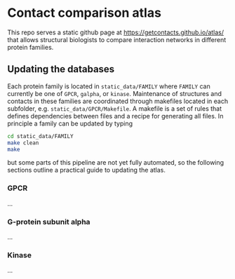 # Contact comparison atlas

This repo serves a static github page at https://getcontacts.github.io/atlas/ that allows structural biologists to compare interaction networks in different protein families. 

## Updating the databases

Each protein family is located in `static_data/FAMILY` where `FAMILY` can currently be one of `GPCR`, `galpha`, or `kinase`. Maintenance of structures and contacts in these families are coordinated through makefiles located in each subfolder, e.g. `static_data/GPCR/Makefile`. A makefile is a set of rules that defines dependencies between files and a recipe for generating all files. In principle a family can be updated by typing 
```bash
cd static_data/FAMILY
make clean
make
```
but some parts of this pipeline are not yet fully automated, so the following sections outline a practical guide to updating the atlas.

### GPCR

...

### G-protein subunit alpha

...

### Kinase

...

